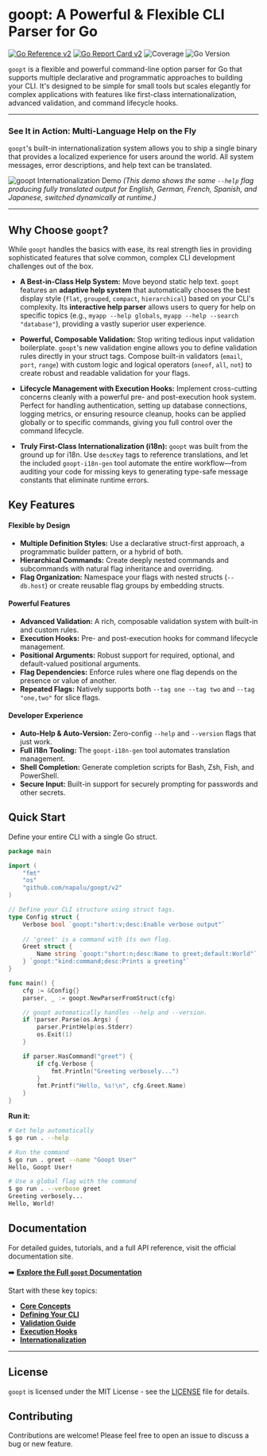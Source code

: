 # goopt: A Powerful & Flexible CLI Parser for Go

[![Go Reference v2](https://pkg.go.dev/badge/github.com/napalu/goopt/v2.svg)](https://pkg.go.dev/github.com/napalu/goopt/v2)
[![Go Report Card v2](https://goreportcard.com/badge/github.com/napalu/goopt)](https://goreportcard.com/report/github.com/napalu/goopt/v2)
![Coverage](https://img.shields.io/badge/Coverage-83.6%25-brightgreen)
![Go Version](https://img.shields.io/badge/go-1.18%2B-blue)

`goopt` is a flexible and powerful command-line option parser for Go that supports multiple declarative and programmatic approaches to building your CLI. It's designed to be simple for small tools but scales elegantly for complex applications with features like first-class internationalization, advanced validation, and command lifecycle hooks.

---

### See It in Action: Multi-Language Help on the Fly

`goopt`'s built-in internationalization system allows you to ship a single binary that provides a localized experience for users around the world. All system messages, error descriptions, and help text can be translated.

![goopt Internationalization Demo](https://github.com/napalu/goopt/blob/main/docs/assets/i18n-demo.gif?raw=true)
*(This demo shows the same `--help` flag producing fully translated output for English, German, French, Spanish, and Japanese, switched dynamically at runtime.)*

---

## Why Choose `goopt`?

While `goopt` handles the basics with ease, its real strength lies in providing sophisticated features that solve common, complex CLI development challenges out of the box.

*   **A Best-in-Class Help System:** Move beyond static help text. `goopt` features an **adaptive help system** that automatically chooses the best display style (`flat`, `grouped`, `compact`, `hierarchical`) based on your CLI's complexity. Its **interactive help parser** allows users to query for help on specific topics (e.g., `myapp --help globals`, `myapp --help --search "database"`), providing a vastly superior user experience.

*   **Powerful, Composable Validation:** Stop writing tedious input validation boilerplate. `goopt`'s new validation engine allows you to define validation rules directly in your struct tags. Compose built-in validators (`email`, `port`, `range`) with custom logic and logical operators (`oneof`, `all`, `not`) to create robust and readable validation for your flags.

*   **Lifecycle Management with Execution Hooks:** Implement cross-cutting concerns cleanly with a powerful pre- and post-execution hook system. Perfect for handling authentication, setting up database connections, logging metrics, or ensuring resource cleanup, hooks can be applied globally or to specific commands, giving you full control over the command lifecycle.

*   **Truly First-Class Internationalization (i18n):** `goopt` was built from the ground up for i18n. Use `descKey` tags to reference translations, and let the included `goopt-i18n-gen` tool automate the entire workflow—from auditing your code for missing keys to generating type-safe message constants that eliminate runtime errors.

## Key Features

#### Flexible by Design
- **Multiple Definition Styles:** Use a declarative struct-first approach, a programmatic builder pattern, or a hybrid of both.
- **Hierarchical Commands:** Create deeply nested commands and subcommands with natural flag inheritance and overriding.
- **Flag Organization:** Namespace your flags with nested structs (`--db.host`) or create reusable flag groups by embedding structs.

#### Powerful Features
- **Advanced Validation:** A rich, composable validation system with built-in and custom rules.
- **Execution Hooks:** Pre- and post-execution hooks for command lifecycle management.
- **Positional Arguments:** Robust support for required, optional, and default-valued positional arguments.
- **Flag Dependencies:** Enforce rules where one flag depends on the presence or value of another.
- **Repeated Flags:** Natively supports both `--tag one --tag two` and `--tag "one,two"` for slice flags.

#### Developer Experience
- **Auto-Help & Auto-Version:** Zero-config `--help` and `--version` flags that just work.
- **Full i18n Tooling:** The `goopt-i18n-gen` tool automates translation management.
- **Shell Completion:** Generate completion scripts for Bash, Zsh, Fish, and PowerShell.
- **Secure Input:** Built-in support for securely prompting for passwords and other secrets.

## Quick Start

Define your entire CLI with a single Go struct.

```go
package main

import (
	"fmt"
	"os"
	"github.com/napalu/goopt/v2"
)

// Define your CLI structure using struct tags.
type Config struct {
	Verbose bool `goopt:"short:v;desc:Enable verbose output"`
	
	// 'greet' is a command with its own flag.
	Greet struct {
		Name string `goopt:"short:n;desc:Name to greet;default:World"`
	} `goopt:"kind:command;desc:Prints a greeting"`
}

func main() {
	cfg := &Config{}
	parser, _ := goopt.NewParserFromStruct(cfg)

	// goopt automatically handles --help and --version.
	if !parser.Parse(os.Args) {
		parser.PrintHelp(os.Stderr)
		os.Exit(1)
	}

	if parser.HasCommand("greet") {
		if cfg.Verbose {
			fmt.Println("Greeting verbosely...")
		}
		fmt.Printf("Hello, %s!\n", cfg.Greet.Name)
	}
}
```

**Run it:**
```bash
# Get help automatically
$ go run . --help

# Run the command
$ go run . greet --name "Goopt User"
Hello, Goopt User!

# Use a global flag with the command
$ go run . --verbose greet
Greeting verbosely...
Hello, World!
```

## Documentation

For detailed guides, tutorials, and a full API reference, visit the official documentation site.

➡️ **[Explore the Full `goopt` Documentation](https://napalu.github.io/goopt/v2/)**

Start with these key topics:
- **[Core Concepts](./v2/core-concepts.md)**
- **[Defining Your CLI](./v2/defining-your-cli/index.md)**
- **[Validation Guide](./v2/advanced-features/01-validation.md)**
- **[Execution Hooks](./v2/advanced-features/02-execution-hooks.md)**
- **[Internationalization](./v2/internationalization/index.md)**

---

## License

`goopt` is licensed under the MIT License - see the [LICENSE](LICENSE) file for details.

## Contributing

Contributions are welcome! Please feel free to open an issue to discuss a bug or new feature.